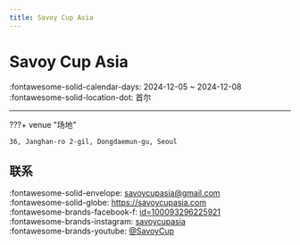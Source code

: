 ```yaml
---
title: Savoy Cup Asia
---
```


# Savoy Cup Asia 

:fontawesome-solid-calendar-days: 2024-12-05 ~ 2024-12-08  
:fontawesome-solid-location-dot: 首尔  

---

???+ venue "场地"

    36, Janghan-ro 2-gil, Dongdaemun-gu, Seoul

## 联系

:fontawesome-solid-envelope: <savoycupasia@gmail.com>  
:fontawesome-solid-globe: <https://savoycupasia.com>  
:fontawesome-brands-facebook-f: [id=100093296225921](https://www.facebook.com/profile.php?id=100093296225921)  
:fontawesome-brands-instagram: [savoycupasia](http://instagram.com/savoycupasia)  
:fontawesome-brands-youtube: [@SavoyCup](https://youtube.com/@SavoyCup)  
